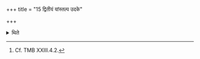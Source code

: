 +++
title = "15 द्वितीयं यांस्तल्प उदके"

+++

<details><summary>थिते</summary>

15. Those performers about whom (others) would like to doubt in connection with the bed (hospitallity), water, and marriage (should perform the second fourteen-day-sacrificial session).[^1]  

[^1]: Cf. TMB XXIII.4.2. 
</details>
